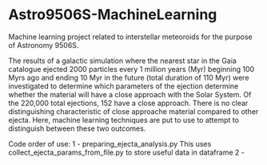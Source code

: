 # Astro9506S-MachineLearning
Machine learning project related to interstellar meteoroids for the purpose of Astronomy 9506S.

The results of a galactic simulation where the nearest star in the Gaia catalogue ejected 2000 particles every 1 million years (Myr) beginning 100 Myrs ago and ending 10 Myr in the future (total duration of 110 Myr) were investigated to determine which parameters of the ejection determine whether the material will have a close approach with the Solar System. Of the 220,000 total ejections, 152 have a close approach. There is no clear distinguishing characteristic of close approache material compared to other ejecta. Here, machine learning techniques are put to use to attempt to distinguish between these two outcomes.

Code order of use:
1 - preparing_ejecta_analysis.py
    This uses collect_ejecta_params_from_file.py to store useful data in dataframe
2 - 
